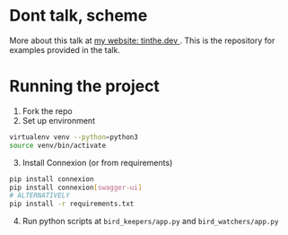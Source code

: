 # Dont talk, scheme

More about this talk at [my website: tinthe.dev ](https://tinthe.dev/talks/schema-composition).
This is the repository for examples provided in the talk.

# Running the project

1. Fork the repo
2. Set up environment
```bash
virtualenv venv --python=python3
source venv/bin/activate
```
3. Install Connexion (or from requirements)
```bash
pip install connexion
pip install connexion[swagger-ui]
# ALTERNATIVELY
pip install -r requirements.txt
```
4. Run python scripts at `bird_keepers/app.py` and `bird_watchers/app.py`
